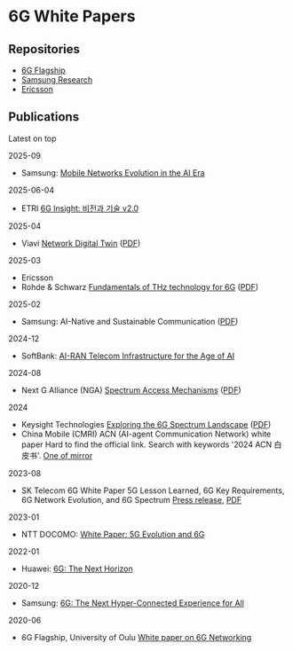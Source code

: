 # 6G White Papers

## Repositories

- [6G Flagship](https://www.6gflagship.com/white-papers)
- [Samsung Research](https://research.samsung.com/next-generation-communications)
- [Ericsson](https://www.ericsson.com/en/reports-and-papers/white-papers)

## Publications

Latest on top

2025-09

- Samsung: [Mobile Networks Evolution in the AI Era](https://www.samsung.com/global/business/networks/insights/white-papers/0909-mobile-networks-evolution-in-the-ai-era)

2025-06-04

- ETRI [6G Insight: 비전과 기술 v2.0](https://etri.re.kr/kor/bbs/view.etri?b_board_id=ETRI01&b_idx=19529)

2025-04

- Viavi [Network Digital Twin](https://content.rcrwireless.com/viavi-solutions/digital-twin-white-paper) ([PDF](https://8928696.fs1.hubspotusercontent-na1.net/hubfs/8928696/20250402%20VIAVI%20Network%20Digital%20Twin%20White%20Paper.pdf))

2025-03

- Ericsson
- Rohde & Schwarz [Fundamentals of THz technology for 6G](https://content.rcrwireless.com/rohde-schwarz-white-paper-fundamentals-of-thz-technology-for-6g) ([PDF](https://www.notion.so/sjeon87/%5B%3Chttps://8928696.fs1.hubspotusercontent-na1.net/hubfs/8928696/Fundamentals-of-THz-technology-for-6G_wp_en_3683-6158-52_v0102-4.pdf%3E%5D(%3Chttps://8928696.fs1.hubspotusercontent-na1.net/hubfs/8928696/Fundamentals-of-THz-technology-for-6G_wp_en_3683-6158-52_v0102-4.pdf%3E)))

2025-02

- Samsung: AI-Native and Sustainable Communication ([PDF](https://cdn.codeground.org/nsr/downloads/researchareas/Samsung_6G_Vision_2025.pdf))

2024-12

- SoftBank: [AI-RAN Telecom Infrastructure for the Age of AI](https://www.softbank.jp/en/corp/technology/research/news/061)

2024-08

- Next G Alliance (NGA) [Spectrum Access Mechanisms](https://nextgalliance.org/white_papers/spectrum-access-mechanisms/) ([PDF](https://nextgalliance.org/download/6764/))

2024

- Keysight Technologies [Exploring the 6G Spectrum Landscape](https://connectlp.keysight.com/LP=56108) ([PDF](https://www.keysight.com/us/en/assets/3123-1627/white-papers/Exploring-the-6G-Spectrum-Landscape.pdf))
- China Mobile (CMRI) ACN (AI-agent Communication Network) white paper Hard to find the official link. Search with keywords '2024 ACN 白皮书'. [One of mirror](https://reportify-1252068037.cos.ap-beijing.myqcloud.com/media/production/s_36c9da75_36c9da759b0f9f8a6c2eeb062f922325.pdf)

2023-08

- SK Telecom 6G White Paper 5G Lesson Learned, 6G Key Requirements, 6G Network Evolution, and 6G Spectrum [Press release](https://www.sktelecom.com/en/press/press_detail.do?idx=1575), [PDF](https://newsroom-prd-data.s3.ap-northeast-2.amazonaws.com/wp-content/uploads/2023/11/SKT6G-White-PaperEng_v1.0_clean_20231129.pdf)

2023-01

- NTT DOCOMO: [White Paper: 5G Evolution and 6G](https://www.docomo.ne.jp/english/binary/pdf/corporate/technology/whitepaper_6g/DOCOMO_6G_White_PaperEN_v5.0.pdf)

2022-01

- Huawei: [6G: The Next Horizon](https://www-file.huawei.com/-/media/corp2020/pdf/tech-insights/1/6g-white-paper-en.pdf?la=en)

2020-12

- Samsung: [6G: The Next Hyper-Connected Experience for All](https://cdn.codeground.org/nsr/downloads/researchareas/20201201_6G_Vision_web.pdf)

2020-06

- 6G Flagship, University of Oulu [White paper on 6G Networking](https://oulurepo.oulu.fi/handle/10024/36803)
